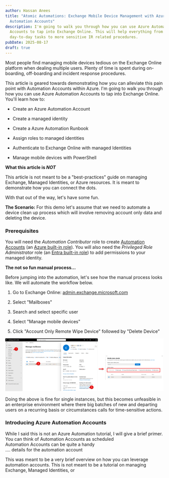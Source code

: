 ```yaml
---
author: Hassan Anees
title: "Atomic Automations: Exchange Mobile Device Management with Azure
  Automation Accounts"
description: I'm going to walk you through how you can use Azure Automation
  Accounts to tap into Exchange Online. This will help everything from
  day-to-day tasks to more sensitive IR related procedures.
pubDate: 2025-08-17
draft: true
---
```

Most people find managing mobile devices tedious on the Exchange Online platform when dealing multiple users. Plenty of time is spent during on-boarding, off-boarding and incident response procedures.

This article is geared towards demonstrating how you can alleviate this pain point with Automation Accounts within Azure. I'm going to walk you through how you can use Azure Automation Accounts to tap into Exchange Online. You'll learn how to:

*   Create an Azure Automation Account
    
*   Create a managed identity
    
*   Create a Azure Automation Runbook
    
*   Assign roles to managed identities
    
*   Authenticate to Exchange Online with managed Identities
    
*   Manage mobile devices with PowerShell
    

**What this article is _NOT_**

This article is not meant to be a "best-practices" guide on managing Exchange, Managed Identities, or Azure resources. It is meant to demonstrate how you can connect the dots.

With that out of the way, let's have some fun.

**The Scenario:** For this demo let's assume that we need to automate a device clean up process which will involve removing account only data and deleting the device.

### Prerequisites

You will need the _Automation Contributor_ role to create [Automation Accounts](https://learn.microsoft.com/en-us/azure/automation/overview) (an [Azure built-in role](https://learn.microsoft.com/en-us/azure/role-based-access-control/built-in-roles)). You will also need the _Privileged Role Administrator_ role (an [Entra built-in role](https://learn.microsoft.com/en-us/entra/identity/role-based-access-control/permissions-reference)) to add permissions to your managed identity.

**The not so fun manual process...**

Before jumping into the automation, let's see how the manual process looks like. We will automate the workflow below.

1.  Go to Exchange Online: [admin.exchange.microsoft.com](http://admin.exchange.microsoft.com)
    
2.  Select "Mailboxes"
    
3.  Search and select specific user
    
4.  Select "Manage mobile devices"
    
5.  Click "Account Only Remote Wipe Device" followed by "Delete Device"
    

![Exchange Online Mobile Device Management](../../assets/technology/automation-account-exchange/opening-mobile-device-exchange-online.png)

Doing the above is fine for single instances, but this becomes unfeasible in an enterprise environment where there big batches of new and departing users on a recurring basis or circumstances calls for time-sensitive actions.

### Introducing Azure Automation Accounts

While I said this is not an Azure Automation tutorial, I will give a brief primer. You can think of Automation Accounts as scheduled  
Automation Accounts can be quite a handy  
.... details for the automation account

This was meant to be a very brief overview on how you can leverage automation accounts. This is not meant to be a tutorial on managing Exchange, Managed Identities, or